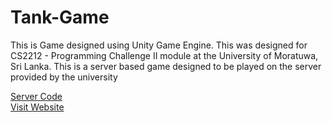 # Tank-Game
<p>This is Game designed using Unity Game Engine. This was designed for CS2212 - Programming Challenge II module at the University of Moratuwa, Sri Lanka.
This is a server based game designed to be played on the server provided by the university</p>
<a href="http://www.hirealms.netai.net/files/server.zip" download>Server Code</a><br>
<a href="http://www.hirealms.netai.net">Visit Website</a>
